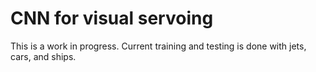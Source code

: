 # CNN for visual servoing

This is a work in progress. Current training and testing is done with jets, cars, and ships.

